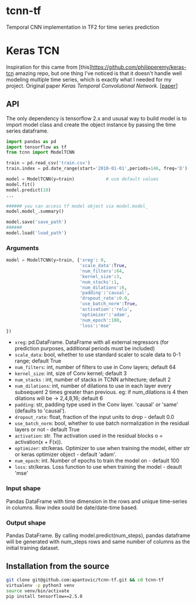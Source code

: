 # tcnn-tf
Temporal CNN implementation in TF2 for time series prediction

# Keras TCN

Inspiration for this came from [this]https://github.com/philipperemy/keras-tcn amazing repo, but one thing I've noticed is that it doesn't handle well modeling multiple time series, which is exactly what I needed for my project.
Original paper *Keras Temporal Convolutional Network*. [[paper](https://arxiv.org/abs/1803.01271)]

## API

The only dependency is tensorflow 2.x and ususal way to build model is to import model class and create the object instance by passing the time series dataframe.

```python
import pandas as pd
import tensorflow as tf
from tcnn import ModelTCNN

train = pd.read_csv('train.csv')
train.index = pd.date_range(start='2010-01-01',periods=146, freq='D')

model = ModelTCNN(y=train)            # use default values
model.fit()
model.predict(10)
...

###### you can access tf model object via model.model_
model.model_.summary()

model.save('save_path')
######
model.load('load_path')
```

### Arguments

```python
model = ModelTCNN(y=train, {'xreg': 0, 
                            'scale_data':True,
                            'num_filters':64,
                            'kernel_size':3,
                            'num_stacks':1,
                            'num_dilations':6,
                            'padding':'causal',
                            'dropout_rate':0.0,
                            'use_batch_norm':True,
                            'activation':'relu',
                            'optimizer':'adam',
                            'num_epoch':100,
                            'loss':'mse'
})
```

- `xreg`: pd.DataFrame. DataFrame with all external regressors (for prediction purposes, additional periods must be included)
- `scale_data`: bool, whether to use standard scaler to scale data to 0-1 range; default True
- `num_filters`: int, number of filters to use in Conv layers; default 64
- `kernel_size`: int, size of Conv kernel; default 3
- `num_stacks` : int, number of stacks in TCNN arhitecture; default 2
- `num_dilations`: int, number of dilations to use in each layer every subsequent 2 times greater than previous. eg: if num_dilations is 4 then dilations will be -> 2,4,8,16; default 6
- `padding`: str, padding type used in the Conv layer. 'causal' or 'same' (defaults to 'causal').
- `dropout_rate`: float, fraction of the input units to drop - default 0.0
- `use_batch_norm`: bool, whether to use batch normalization in the residual layers or not - default True
- `activation`: str. The activation used in the residual blocks o = activation(x + F(x)).
- `optimizer`: str/keras. Optimizer to use when training the model, either str or keras optimizer object - default 'adam'.
- `num_epoch`: int. Number of epochs to train the model on - default 100
- `loss`: str/keras. Loss function to use when training the model - deault 'mse'

### Input shape

Pandas DataFrame with time dimension in the rows and unique time-series in columns. Row index sould be date/date-time based.

### Output shape

Pandas DataFrame. By calling model.predict(num_steps), pandas dataframe will be generated with num_steps rows and same number of columns as the initial training dataset.

## Installation from the source

```bash
git clone git@github.com:apantovic/tcnn-tf.git && cd tcnn-tf
virtualenv -p python3 venv
source venv/bin/activate
pip install tensorflow==2.5.0
```

